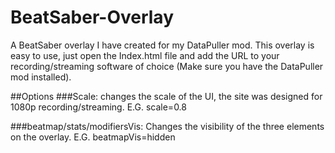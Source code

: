 # BeatSaber-Overlay
A BeatSaber overlay I have created for my DataPuller mod.
This overlay is easy to use, just open the Index.html file and add the URL to your recording/streaming software of choice (Make sure you have the DataPuller mod installed).

##Options
###Scale:
changes the scale of the UI, the site was designed for 1080p recording/streaming.
E.G. scale=0.8

###beatmap/stats/modifiersVis:
Changes the visibility of the three elements on the overlay.
E.G. beatmapVis=hidden